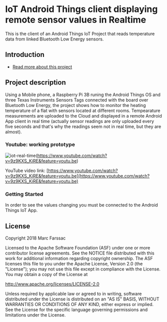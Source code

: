 # IoT Android Things client displaying remote sensor values in Realtime

This is the client of an Android Things IoT Project that reads temperature data from linked Bluetooth Low Energy sensors.

## Introduction

- [Read more about this project](https://github.com/marcfarssac/IoT-Android-Things-Multiple-Sensor-Remote-Temperature-Monitor)

## Project description

Using a Mobile phone, a Raspberry Pi 3B runing the Android Things OS and three Texas Instruments Sensors Tags connected with the board over Bluetooth Low Energy, the project shows how to monitor the heating temperature of a flat with sensors located at different rooms. Tempearature measurements are uploaded to the Cloud and displayed in a remote Android App client in real time (actually sensor readings are only uploaded every five seconds and that's why the readings seem not in real time, but they are almost).

### Youtube: working prototype

![iot-real-time](https://user-images.githubusercontent.com/18221570/48318536-bbce9080-e602-11e8-951c-29af91aa3dd7.PNG)(https://www.youtube.com/watch?v=9z9KXS_KiRE&feature=youtu.be)

YouTube video link: [https://www.youtube.com/watch?v=9z9KXS_KiRE&feature=youtu.be](https://www.youtube.com/watch?v=9z9KXS_KiRE&feature=youtu.be)

### Getting Started

In order to see the values changing you must be connected to the Android Things IoT App.


License
-------

Copyright 2018 Marc Farssac

Licensed to the Apache Software Foundation (ASF) under one or more contributor
license agreements.  See the NOTICE file distributed with this work for
additional information regarding copyright ownership.  The ASF licenses this
file to you under the Apache License, Version 2.0 (the "License"); you may not
use this file except in compliance with the License.  You may obtain a copy of
the License at

  http://www.apache.org/licenses/LICENSE-2.0

Unless required by applicable law or agreed to in writing, software
distributed under the License is distributed on an "AS IS" BASIS, WITHOUT
WARRANTIES OR CONDITIONS OF ANY KIND, either express or implied.  See the
License for the specific language governing permissions and limitations under
the License.
